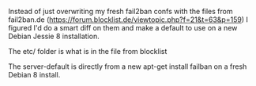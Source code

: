 
Instead of just overwriting my fresh fail2ban confs with the files from
fail2ban.de (https://forum.blocklist.de/viewtopic.php?f=21&t=63&p=159) I
figured I'd do a smart diff on them and make a default to use on a new
Debian Jessie 8 installation.

The etc/ folder is what is in the file from blocklist

The server-default is directly from a new apt-get install failban on a
fresh Debian 8 install.


